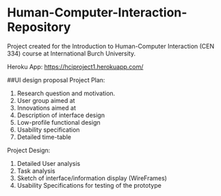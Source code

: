 # Human-Computer-Interaction-Repository
Project created for the Introduction to Human-Computer Interaction (CEN 334) course at International Burch University.

Heroku App:
https://hciproject1.herokuapp.com/

##UI design proposal
Project Plan:
1. Research question and motivation.
2. User group aimed at
3. Innovations aimed at
4. Description of interface design
5. Low-profile functional design
6. Usability specification 
7. Detailed time-table

Project Design:
1. Detailed User analysis
2. Task analysis
3. Sketch of interface/information display (WireFrames)
4. Usability Specifications for testing of the prototype


